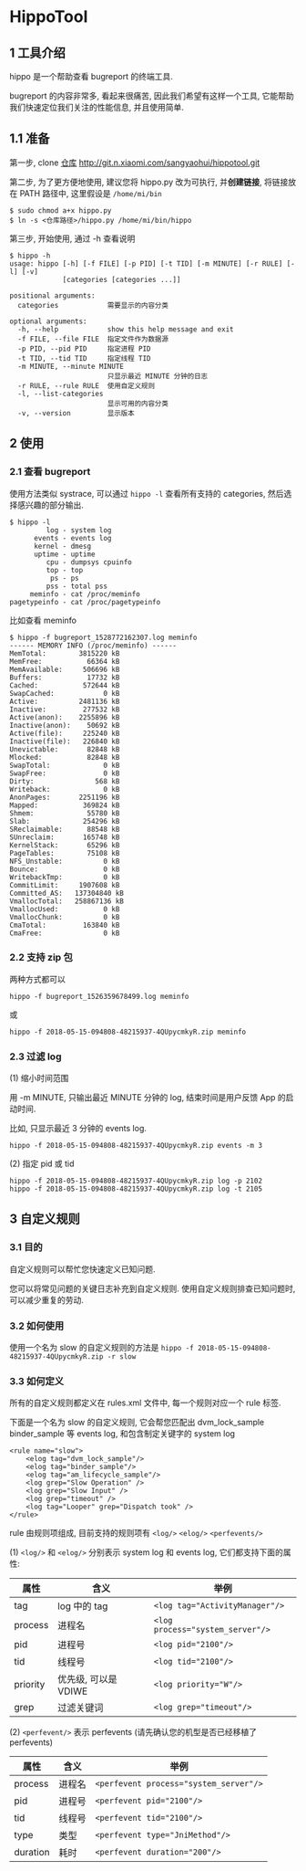 # HippoTool

## 1 工具介绍

hippo 是一个帮助查看 bugreport 的终端工具. 

bugreport 的内容非常多, 看起来很痛苦, 因此我们希望有这样一个工具, 它能帮助我们快速定位我们关注的性能信息, 并且使用简单.

## 1.1 准备

第一步, clone [仓库](http://git.n.xiaomi.com/sangyaohui/hippotool/tree/master) http://git.n.xiaomi.com/sangyaohui/hippotool.git

第二步, 为了更方便地使用, 建议您将 hippo.py 改为可执行, 并**创建链接**, 将链接放在 PATH 路径中, 这里假设是 `/home/mi/bin`

```
$ sudo chmod a+x hippo.py
$ ln -s <仓库路径>/hippo.py /home/mi/bin/hippo
```

第三步, 开始使用, 通过 -h 查看说明

```
$ hippo -h
usage: hippo [-h] [-f FILE] [-p PID] [-t TID] [-m MINUTE] [-r RULE] [-l] [-v]
             [categories [categories ...]]

positional arguments:
  categories            需要显示的内容分类

optional arguments:
  -h, --help            show this help message and exit
  -f FILE, --file FILE  指定文件作为数据源
  -p PID, --pid PID     指定进程 PID
  -t TID, --tid TID     指定线程 TID
  -m MINUTE, --minute MINUTE
                        只显示最近 MINUTE 分钟的日志
  -r RULE, --rule RULE  使用自定义规则
  -l, --list-categories
                        显示可用的内容分类
  -v, --version         显示版本

```

## 2 使用

### 2.1 查看 bugreport

使用方法类似 systrace, 可以通过 `hippo -l` 查看所有支持的 categories, 然后选择感兴趣的部分输出.

```
$ hippo -l
         log - system log
      events - events log
      kernel - dmesg
      uptime - uptime
         cpu - dumpsys cpuinfo
         top - top
          ps - ps
         pss - total pss
     meminfo - cat /proc/meminfo
pagetypeinfo - cat /proc/pagetypeinfo
```

比如查看 meminfo

```
$ hippo -f bugreport_1528772162307.log meminfo
------ MEMORY INFO (/proc/meminfo) ------
MemTotal:        3815220 kB
MemFree:           66364 kB
MemAvailable:     506696 kB
Buffers:           17732 kB
Cached:           572644 kB
SwapCached:            0 kB
Active:          2481136 kB
Inactive:         277532 kB
Active(anon):    2255896 kB
Inactive(anon):    50692 kB
Active(file):     225240 kB
Inactive(file):   226840 kB
Unevictable:       82848 kB
Mlocked:           82848 kB
SwapTotal:             0 kB
SwapFree:              0 kB
Dirty:               568 kB
Writeback:             0 kB
AnonPages:       2251196 kB
Mapped:           369824 kB
Shmem:             55780 kB
Slab:             254296 kB
SReclaimable:      88548 kB
SUnreclaim:       165748 kB
KernelStack:       65296 kB
PageTables:        75108 kB
NFS_Unstable:          0 kB
Bounce:                0 kB
WritebackTmp:          0 kB
CommitLimit:     1907608 kB
Committed_AS:   137304840 kB
VmallocTotal:   258867136 kB
VmallocUsed:           0 kB
VmallocChunk:          0 kB
CmaTotal:         163840 kB
CmaFree:               0 kB
```

### 2.2 支持 zip 包

两种方式都可以

    hippo -f bugreport_1526359678499.log meminfo

或

    hippo -f 2018-05-15-094808-48215937-4QUpycmkyR.zip meminfo

### 2.3 过滤 log

(1) 缩小时间范围

用 -m MINUTE, 只输出最近 MINUTE 分钟的 log, 结束时间是用户反馈 App 的启动时间.

比如, 只显示最近 3 分钟的 events log.


    hippo -f 2018-05-15-094808-48215937-4QUpycmkyR.zip events -m 3

(2) 指定 pid 或 tid

    hippo -f 2018-05-15-094808-48215937-4QUpycmkyR.zip log -p 2102
    hippo -f 2018-05-15-094808-48215937-4QUpycmkyR.zip log -t 2105

## 3 自定义规则

### 3.1 目的

自定义规则可以帮忙您快速定义已知问题.

您可以将常见问题的关键日志补充到自定义规则. 使用自定义规则排查已知问题时, 可以减少重复的劳动.

### 3.2 如何使用

使用一个名为 slow 的自定义规则的方法是 `hippo -f 2018-05-15-094808-48215937-4QUpycmkyR.zip -r slow`

### 3.3 如何定义

所有的自定义规则都定义在 rules.xml 文件中, 每一个规则对应一个 rule 标签.

下面是一个名为 slow 的自定义规则, 它会帮您匹配出 dvm_lock_sample binder_sample 等 events log, 和包含制定关键字的 system log

```
<rule name="slow">
    <elog tag="dvm_lock_sample"/>
    <elog tag="binder_sample"/>
    <elog tag="am_lifecycle_sample"/>
    <log grep="Slow Operation" />
    <log grep="Slow Input" />
    <log grep="timeout" />
    <log tag="Looper" grep="Dispatch took" />
</rule>
```

rule 由规则项组成, 目前支持的规则项有 `<log/>` `<elog/>` `<perfevents/>`

(1) `<log/>` 和 `<elog/>` 分别表示 system log 和 events log, 它们都支持下面的属性:

属性 | 含义 | 举例
--- | --- | ---
tag | log 中的 tag | `<log tag="ActivityManager"/>`
process | 进程名 | `<log process="system_server"/>`
pid | 进程号 | `<log pid="2100"/>`
tid | 线程号 | `<log tid="2100"/>`
priority | 优先级, 可以是 VDIWE | `<log priority="W"/>`
grep | 过滤关键词 | `<log grep="timeout"/>`


(2) `<perfevent/>` 表示 perfevents (请先确认您的机型是否已经移植了 perfevents)

属性 | 含义 | 举例
--- | --- | ---
process | 进程名 | `<perfevent process="system_server"/>`
pid | 进程号 | `<perfevent pid="2100"/>`
tid | 线程号 | `<perfevent tid="2100"/>`
type | 类型 | `<perfevent type="JniMethod"/>`
duration | 耗时 | `<perfevent duration="200"/>`
